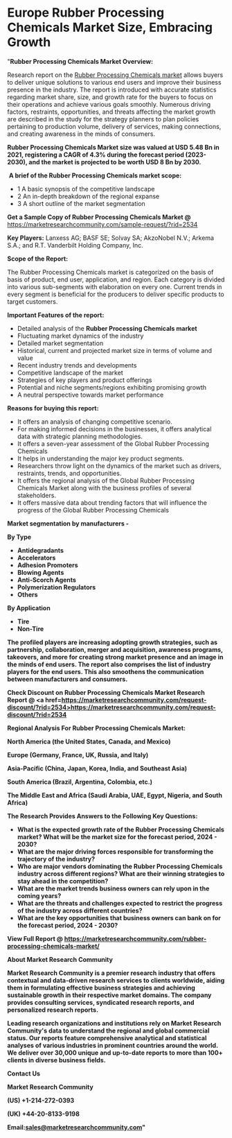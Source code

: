 # Europe Rubber Processing Chemicals Market Size, Embracing Growth
"<strong>Rubber Processing Chemicals Market Overview:</strong>

Research report on the <a href=https://marketresearchcommunity.com/rubber-processing-chemicals-market/>Rubber Processing Chemicals market</a> allows buyers to deliver unique solutions to various end users and improve their business presence in the industry. The report is introduced with accurate statistics regarding market share, size, and growth rate for the buyers to focus on their operations and achieve various goals smoothly. Numerous driving factors, restraints, opportunities, and threats affecting the market growth are described in the study for the strategy planners to plan policies pertaining to production volume, delivery of services, making connections, and creating awareness in the minds of consumers.

<strong>Rubber Processing Chemicals Market size was valued at USD 5.48 Bn in 2021, registering a CAGR of 4.3% during the forecast period (2023-2030), and the market is projected to be worth USD 8 Bn by 2030.</strong>

 <Strong>A brief of the Rubber Processing Chemicals market scope:</Strong>
<ul>
 <li>1  A basic synopsis of the competitive landscape</li>
 <li>2  An in-depth breakdown of the regional expanse</li>
 <li>3  A short outline of the market segmentation</li>
</ul>
<strong>Get a Sample Copy of Rubber Processing Chemicals Market @ </b></strong><a href=https://marketresearchcommunity.com/sample-request/?rid=2534><u>https://marketresearchcommunity.com/sample-request/?rid=2534</u></a>

<strong>Key Players:</strong> 
Lanxess AG; BASF SE; Solvay SA; AkzoNobel N.V.; Arkema S.A.; and R.T. Vanderbilt Holding Company, Inc.

<strong>Scope of the Report:</strong>

The Rubber Processing Chemicals market is categorized on the basis of basis of product, end user, application, and region. Each category is divided into various sub-segments with elaboration on every one. Current trends in every segment is beneficial for the producers to deliver specific products to target customers.

<strong><b>Important Features of the report:</b></strong>
<ul>
  <li>Detailed analysis of the <strong><b>Rubber Processing Chemicals </b></strong><strong><b>market</b></strong></li>
  <li>Fluctuating market dynamics of the industry</li>
  <li>Detailed market segmentation</li>
  <li>Historical, current and projected market size in terms of volume and value</li>
  <li>Recent industry trends and developments</li>
  <li>Competitive landscape of the market</li>
  <li>Strategies of key players and product offerings</li>
  <li>Potential and niche segments/regions exhibiting promising growth</li>
  <li>A neutral perspective towards market performance</li>
</ul>
<strong><b>Reasons for buying this report:</b></strong>
<ul>
  <li>It offers an analysis of changing competitive scenario.</li>
  <li>For making informed decisions in the businesses, it offers analytical data with strategic planning methodologies.</li>
  <li>It offers a seven-year assessment of the Global Rubber Processing Chemicals</li>
  <li>It helps in understanding the major key product segments.</li>
  <li>Researchers throw light on the dynamics of the market such as drivers, restraints, trends, and opportunities.</li>
  <li>It offers the regional analysis of the Global Rubber Processing Chemicals Market along with the business profiles of several stakeholders.</li>
  <li>It offers massive data about trending factors that will influence the progress of the Global Rubber Processing Chemicals</li>
</ul>

<strong>Market segmentation by manufacturers -</strong>


<strong><strong>By Type</strong></h4>
<ul>
 	<li>Antidegradants</li>
 	<li>Accelerators</li>
 	<li>Adhesion Promoters</li>
 	<li>Blowing Agents</li>
 	<li>Anti-Scorch Agents</li>
 	<li>Polymerization Regulators</li>
 	<li>Others</li>
</ul>
<strong><strong>By Application</strong></h4>
<ul>
 	<li>Tire</li>
 	<li>Non-Tire</li>
</ul>

The profiled players are increasing adopting growth strategies, such as partnership, collaboration, merger and acquisition, awareness programs, takeovers, and more for creating strong market presence and an image in the minds of end users. The report also comprises the list of industry players for the end users. This also smoothens the communication between manufacturers and consumers.

<strong><b>Check Discount on Rubber Processing Chemicals Market Research Report @ </b></strong><a href=https://marketresearchcommunity.com/request-discount/?rid=2534><u>https://marketresearchcommunity.com/request-discount/?rid=2534</u></a>

<strong>Regional Analysis For Rubber Processing Chemicals Market:</strong>

<strong>North America</strong> (the United States, Canada, and Mexico)

<strong>Europe</strong> (Germany, France, UK, Russia, and Italy)

<strong>Asia-Pacific</strong> (China, Japan, Korea, India, and Southeast Asia)

<strong>South America</strong> (Brazil, Argentina, Colombia, etc.)

<strong>The Middle East and Africa</strong> (Saudi Arabia, UAE, Egypt, Nigeria, and South Africa)

<strong>The Research Provides Answers to the Following Key Questions:</strong>
<ul>
 	<li>What is the expected growth rate of the Rubber Processing Chemicals market? What will be the market size for the forecast period, 2024 - 2030?</li>
 	<li>What are the major driving forces responsible for transforming the trajectory of the industry?</li>
 	<li>Who are major vendors dominating the Rubber Processing Chemicals industry across different regions? What are their winning strategies to stay ahead in the competition?</li>
 	<li>What are the market trends business owners can rely upon in the coming years?</li>
 	<li>What are the threats and challenges expected to restrict the progress of the industry across different countries?</li>
 	<li>What are the key opportunities that business owners can bank on for the forecast period, 2024 - 2030?</li>
</ul>

<strong>View Full Report @</strong> <a href=https://marketresearchcommunity.com/rubber-processing-chemicals-market/>https://marketresearchcommunity.com/rubber-processing-chemicals-market/</a>

<strong>About Market Research Community</strong>

Market Research Community is a premier research industry that offers contextual and data-driven research services to clients worldwide, aiding them in formulating effective business strategies and achieving sustainable growth in their respective market domains. The company provides consulting services, syndicated research reports, and personalized research reports.

Leading research organizations and institutions rely on Market Research Community's data to understand the regional and global commercial status. Our reports feature comprehensive analytical and statistical analyses of various industries in prominent countries around the world. We deliver over 30,000 unique and up-to-date reports to more than 100+ clients in diverse business fields.

<strong>Contact Us</strong>

<strong>Market Research Community</strong>

(US) +1-214-272-0393

(UK) +44-20-8133-9198

<strong>Email:</strong>sales@marketresearchcommunity.com"
